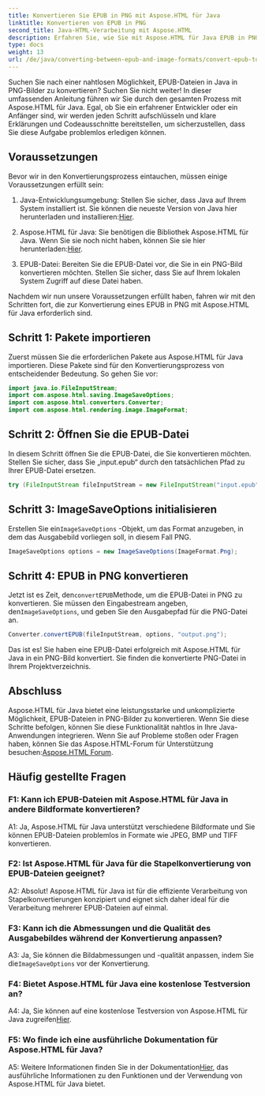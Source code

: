 ```yaml
---
title: Konvertieren Sie EPUB in PNG mit Aspose.HTML für Java
linktitle: Konvertieren von EPUB in PNG
second_title: Java-HTML-Verarbeitung mit Aspose.HTML
description: Erfahren Sie, wie Sie mit Aspose.HTML für Java EPUB in PNG in Java konvertieren. Schritt-für-Schritt-Anleitung für eine nahtlose Konvertierung.
type: docs
weight: 13
url: /de/java/converting-between-epub-and-image-formats/convert-epub-to-png/
---
```

Suchen Sie nach einer nahtlosen Möglichkeit, EPUB-Dateien in Java in PNG-Bilder zu konvertieren? Suchen Sie nicht weiter! In dieser umfassenden Anleitung führen wir Sie durch den gesamten Prozess mit Aspose.HTML für Java. Egal, ob Sie ein erfahrener Entwickler oder ein Anfänger sind, wir werden jeden Schritt aufschlüsseln und klare Erklärungen und Codeausschnitte bereitstellen, um sicherzustellen, dass Sie diese Aufgabe problemlos erledigen können.

## Voraussetzungen

Bevor wir in den Konvertierungsprozess eintauchen, müssen einige Voraussetzungen erfüllt sein:

1.  Java-Entwicklungsumgebung: Stellen Sie sicher, dass Java auf Ihrem System installiert ist. Sie können die neueste Version von Java hier herunterladen und installieren:[Hier](https://www.oracle.com/java/technologies/javase-downloads.html).

2. Aspose.HTML für Java: Sie benötigen die Bibliothek Aspose.HTML für Java. Wenn Sie sie noch nicht haben, können Sie sie hier herunterladen:[Hier](https://releases.aspose.com/html/java/).

3. EPUB-Datei: Bereiten Sie die EPUB-Datei vor, die Sie in ein PNG-Bild konvertieren möchten. Stellen Sie sicher, dass Sie auf Ihrem lokalen System Zugriff auf diese Datei haben.

Nachdem wir nun unsere Voraussetzungen erfüllt haben, fahren wir mit den Schritten fort, die zur Konvertierung eines EPUB in PNG mit Aspose.HTML für Java erforderlich sind.

## Schritt 1: Pakete importieren

Zuerst müssen Sie die erforderlichen Pakete aus Aspose.HTML für Java importieren. Diese Pakete sind für den Konvertierungsprozess von entscheidender Bedeutung. So gehen Sie vor:

```java
import java.io.FileInputStream;
import com.aspose.html.saving.ImageSaveOptions;
import com.aspose.html.converters.Converter;
import com.aspose.html.rendering.image.ImageFormat;
```

## Schritt 2: Öffnen Sie die EPUB-Datei

In diesem Schritt öffnen Sie die EPUB-Datei, die Sie konvertieren möchten. Stellen Sie sicher, dass Sie „input.epub“ durch den tatsächlichen Pfad zu Ihrer EPUB-Datei ersetzen.

```java
try (FileInputStream fileInputStream = new FileInputStream("input.epub")) {
```

## Schritt 3: ImageSaveOptions initialisieren

 Erstellen Sie ein`ImageSaveOptions` -Objekt, um das Format anzugeben, in dem das Ausgabebild vorliegen soll, in diesem Fall PNG.

```java
ImageSaveOptions options = new ImageSaveOptions(ImageFormat.Png);
```

## Schritt 4: EPUB in PNG konvertieren

 Jetzt ist es Zeit, den`convertEPUB`Methode, um die EPUB-Datei in PNG zu konvertieren. Sie müssen den Eingabestream angeben, den`ImageSaveOptions`, und geben Sie den Ausgabepfad für die PNG-Datei an.

```java
Converter.convertEPUB(fileInputStream, options, "output.png");
```

Das ist es! Sie haben eine EPUB-Datei erfolgreich mit Aspose.HTML für Java in ein PNG-Bild konvertiert. Sie finden die konvertierte PNG-Datei in Ihrem Projektverzeichnis.

## Abschluss
 Aspose.HTML für Java bietet eine leistungsstarke und unkomplizierte Möglichkeit, EPUB-Dateien in PNG-Bilder zu konvertieren. Wenn Sie diese Schritte befolgen, können Sie diese Funktionalität nahtlos in Ihre Java-Anwendungen integrieren. Wenn Sie auf Probleme stoßen oder Fragen haben, können Sie das Aspose.HTML-Forum für Unterstützung besuchen:[Aspose.HTML Forum](https://forum.aspose.com/).

## Häufig gestellte Fragen

### F1: Kann ich EPUB-Dateien mit Aspose.HTML für Java in andere Bildformate konvertieren?

A1: Ja, Aspose.HTML für Java unterstützt verschiedene Bildformate und Sie können EPUB-Dateien problemlos in Formate wie JPEG, BMP und TIFF konvertieren.

### F2: Ist Aspose.HTML für Java für die Stapelkonvertierung von EPUB-Dateien geeignet?
   
A2: Absolut! Aspose.HTML für Java ist für die effiziente Verarbeitung von Stapelkonvertierungen konzipiert und eignet sich daher ideal für die Verarbeitung mehrerer EPUB-Dateien auf einmal.

### F3: Kann ich die Abmessungen und die Qualität des Ausgabebildes während der Konvertierung anpassen?

 A3: Ja, Sie können die Bildabmessungen und -qualität anpassen, indem Sie die`ImageSaveOptions` vor der Konvertierung. 

### F4: Bietet Aspose.HTML für Java eine kostenlose Testversion an?

 A4: Ja, Sie können auf eine kostenlose Testversion von Aspose.HTML für Java zugreifen[Hier](https://releases.aspose.com/).

### F5: Wo finde ich eine ausführliche Dokumentation für Aspose.HTML für Java?

 A5: Weitere Informationen finden Sie in der Dokumentation[Hier](https://reference.aspose.com/html/java/), das ausführliche Informationen zu den Funktionen und der Verwendung von Aspose.HTML für Java bietet.